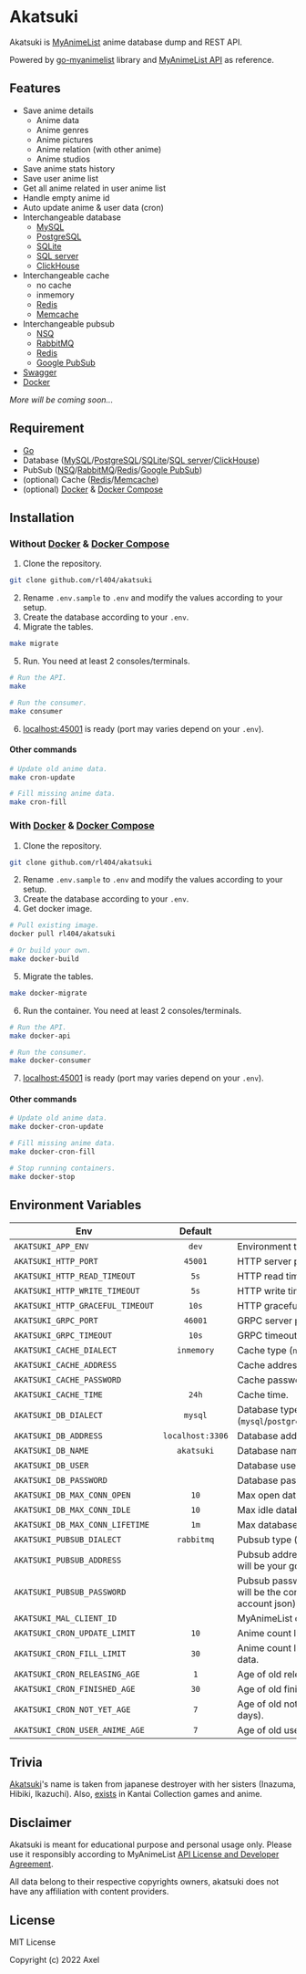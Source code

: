# Akatsuki

Akatsuki is [MyAnimeList](https://myanimelist.net/) anime database dump and REST API.

Powered by [go-myanimelist](github.com/nstratos/go-myanimelist) library and [MyAnimeList API](https://myanimelist.net/apiconfig/references/api/v2) as reference.

## Features

- Save anime details
    - Anime data
    - Anime genres
    - Anime pictures
    - Anime relation (with other anime)
    - Anime studios
- Save anime stats history
- Save user anime list
- Get all anime related in user anime list
- Handle empty anime id
- Auto update anime & user data (cron)
- Interchangeable database
    - [MySQL](https://www.mysql.com/)
    - [PostgreSQL](https://www.postgresql.org/)
    - [SQLite](https://www.sqlite.org/)
    - [SQL server](https://www.microsoft.com/en-us/sql-server/sql-server-downloads)
    - [ClickHouse](https://clickhouse.com/)
- Interchangeable cache
    - no cache
    - inmemory
    - [Redis](https://redis.io/)
    - [Memcache](https://memcached.org/)
- Interchangeable pubsub
    - [NSQ](https://nsq.io/)
    - [RabbitMQ](https://www.rabbitmq.com/)
    - [Redis](https://redis.io/)
    - [Google PubSub](https://cloud.google.com/pubsub)
- [Swagger](https://github.com/swaggo/swag)
- [Docker](https://www.docker.com/)

*More will be coming soon...*

## Requirement

- [Go](https://go.dev/)
- Database ([MySQL](https://www.mysql.com/)/[PostgreSQL](https://www.postgresql.org/)/[SQLite](https://www.sqlite.org/)/[SQL server](https://www.microsoft.com/en-us/sql-server/sql-server-downloads)/[ClickHouse](https://clickhouse.com/))
- PubSub ([NSQ](https://nsq.io/)/[RabbitMQ](https://www.rabbitmq.com/)/[Redis](https://redis.io/)/[Google PubSub](https://cloud.google.com/pubsub))
- (optional) Cache ([Redis](https://redis.io/)/[Memcache](https://memcached.org/))
- (optional) [Docker](https://www.docker.com/) & [Docker Compose](https://docs.docker.com/compose/)

## Installation

### Without [Docker](https://www.docker.com/) & [Docker Compose](https://docs.docker.com/compose/)

1. Clone the repository.
```sh
git clone github.com/rl404/akatsuki
```
2. Rename `.env.sample` to `.env` and modify the values according to your setup.
3. Create the database according to your `.env`.
4. Migrate the tables.
```sh
make migrate
```
5. Run. You need at least 2 consoles/terminals.
```sh
# Run the API.
make

# Run the consumer.
make consumer
```
6. [localhost:45001](http://localhost:45001) is ready (port may varies depend on your `.env`).

#### Other commands

```sh
# Update old anime data.
make cron-update

# Fill missing anime data.
make cron-fill
```

### With [Docker](https://www.docker.com/) & [Docker Compose](https://docs.docker.com/compose/)

1. Clone the repository.
```sh
git clone github.com/rl404/akatsuki
```
2. Rename `.env.sample` to `.env` and modify the values according to your setup.
3. Create the database according to your `.env`.
4. Get docker image.
```sh
# Pull existing image.
docker pull rl404/akatsuki

# Or build your own.
make docker-build
```
5. Migrate the tables.
```sh
make docker-migrate
```

6. Run the container. You need at least 2 consoles/terminals.
```sh
# Run the API.
make docker-api

# Run the consumer.
make docker-consumer
```
7. [localhost:45001](http://localhost:45001) is ready (port may varies depend on your `.env`).

#### Other commands

```sh
# Update old anime data.
make docker-cron-update

# Fill missing anime data.
make docker-cron-fill

# Stop running containers.
make docker-stop
```

## Environment Variables

Env | Default | Description
--- | :---: | ---
`AKATSUKI_APP_ENV` | `dev` | Environment type (`dev`/`prod`).
`AKATSUKI_HTTP_PORT` | `45001` | HTTP server port.
`AKATSUKI_HTTP_READ_TIMEOUT` | `5s` | HTTP read timeout.
`AKATSUKI_HTTP_WRITE_TIMEOUT` | `5s` | HTTP write timeout.
`AKATSUKI_HTTP_GRACEFUL_TIMEOUT` | `10s` | HTTP gracefull timeout.
`AKATSUKI_GRPC_PORT` | `46001` | GRPC server port.
`AKATSUKI_GRPC_TIMEOUT` | `10s` | GRPC timeout.
`AKATSUKI_CACHE_DIALECT` | `inmemory` | Cache type (`nocache`/`redis`/`inmemory`/`memcache`)
`AKATSUKI_CACHE_ADDRESS` | | Cache address.
`AKATSUKI_CACHE_PASSWORD` | | Cache password.
`AKATSUKI_CACHE_TIME` | `24h` | Cache time.
`AKATSUKI_DB_DIALECT` | `mysql` | Database type (`mysql`/`postgresql`/`sqlite`/`sqlserver`/`clickhouse`)
`AKATSUKI_DB_ADDRESS` | `localhost:3306` | Database address with port.
`AKATSUKI_DB_NAME` | `akatsuki` | Database name.
`AKATSUKI_DB_USER` | | Database username.
`AKATSUKI_DB_PASSWORD` | | Database password.
`AKATSUKI_DB_MAX_CONN_OPEN` | `10` | Max open database connection.
`AKATSUKI_DB_MAX_CONN_IDLE` | `10` | Max idle database connection.
`AKATSUKI_DB_MAX_CONN_LIFETIME` | `1m` | Max database connection lifetime.
`AKATSUKI_PUBSUB_DIALECT` | `rabbitmq` | Pubsub type (`nsq`/`rabbitmq`/`redis`/`google`)
`AKATSUKI_PUBSUB_ADDRESS` | | Pubsub address (if you are using `google`, this will be your google project id).
`AKATSUKI_PUBSUB_PASSWORD` | | Pubsub password (if you are using `google`, this will be the content of your google service account json).
`AKATSUKI_MAL_CLIENT_ID` | | MyAnimeList client id.
`AKATSUKI_CRON_UPDATE_LIMIT` | `10` | Anime count limit when updating old data.
`AKATSUKI_CRON_FILL_LIMIT` | `30` | Anime count limit when filling missing anime data.
`AKATSUKI_CRON_RELEASING_AGE` | `1` | Age of old releasing/airing anime data (in days).
`AKATSUKI_CRON_FINISHED_AGE` | `30` | Age of old finished anime data (in days).
`AKATSUKI_CRON_NOT_YET_AGE` | `7` | Age of old not yet released/aired anime (in days).
`AKATSUKI_CRON_USER_ANIME_AGE` | `7` | Age of old user anime list (in days).

## Trivia

[Akatsuki](https://en.wikipedia.org/wiki/Japanese_destroyer_Akatsuki_(1932))'s name is taken from japanese destroyer with her sisters (Inazuma, Hibiki, Ikazuchi). Also, [exists](https://en.kancollewiki.net/Akatsuki) in Kantai Collection games and anime.

## Disclaimer

Akatsuki is meant for educational purpose and personal usage only. Please use it responsibly according to MyAnimeList [API License and Developer Agreement](https://myanimelist.net/static/apiagreement.html).

All data belong to their respective copyrights owners, akatsuki does not have any affiliation with content providers.

## License

MIT License

Copyright (c) 2022 Axel